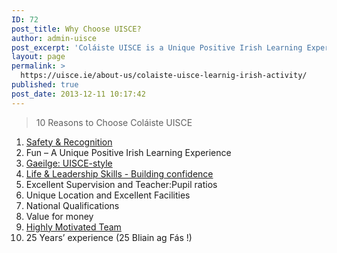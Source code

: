 ```yaml
---
ID: 72
post_title: Why Choose UISCE?
author: admin-uisce
post_excerpt: 'Coláiste UISCE is a Unique Positive Irish Learning Experience following strict Safety regulations by recognised bodies .  With a strong focus on Confidence building and Youth leadership skills '
layout: page
permalink: >
  https://uisce.ie/about-us/colaiste-uisce-learnig-irish-activity/
published: true
post_date: 2013-12-11 10:17:42
---
```


<blockquote>10 Reasons to Choose Coláiste UISCE</blockquote>
<ol>
 	<li><a title="Safety" href="https://uisce.ie/index.php/about-us/safety/">Safety &amp; Recognition</a></li>
 	<li>Fun – A Unique Positive Irish Learning Experience</li>
 	<li><a title="Gaeilge" href="https://uisce.ie/index.php/about-us/gaeilge/">Gaeilge: UISCE-style</a></li>
 	<li><a title="Youth Leadership" href="https://uisce.ie/index.php/courses/youth-leadership/">Life &amp; Leadership Skills - Building confidence</a></li>
 	<li>Excellent Supervision and Teacher:Pupil ratios</li>
 	<li>Unique Location and Excellent Facilities</li>
 	<li>National Qualifications</li>
 	<li>Value for money</li>
 	<li><a title="Our Team" href="https://uisce.ie/index.php/about-us/our-team/">Highly Motivated Team</a></li>
 	<li>25 Years’ experience (25 Bliain ag Fás !)</li>
</ol>